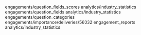 engagements/question_fields_scores
analytics/industry_statistics
engagements/question_fields
analytics/industry_statistics
engagements/question_categories
engagements/importance/deliveries/56032
engagement_reports
analytics/industry_statistics
